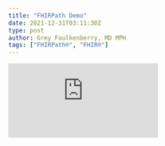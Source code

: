 ```yaml
---
title: "FHIRPath Demo"
date: 2021-12-31T03:11:30Z
type: post
author: Grey Faulkenberry, MD MPH
tags: ["FHIRPath®", "FHIR®"]
---
```

<!DOCTYPE html>
<html>
  <body>
    <embed src="https://fhir-path-demo-mctbmzb4uq-uc.a.run.app/#/">
  </body>
</html>